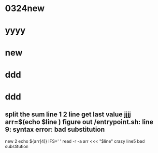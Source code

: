 # 0324new
# yyyy
# new
# ddd
# ddd
split the sum line
1
2
line
get last value
jjjj
arr=$(echo $line )
figure out /entrypoint.sh: line 9: syntax error: bad substitution
-----   
new 2
echo ${arr[4]}
IFS=' ' read -r -a arr <<< "$line"
crazy
line5 
 bad substitution
